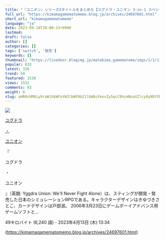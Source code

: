 ```yaml
---
title: "『ユニオン』シリーズ3タイトルをまとめた【ユグドラ・ユニオン 3-in-1 スペシャルバンドル】Switch向けに2024/1/25発売へ : まったりきままにゲームまとめも"
full_url: "https://kimamagamematomemo.blog.jp/archives/24697601.html"
short_url: "kimamagamematomemo"
language: "ja"
date: 2023-09-10T20:00:13+0900
lastmod: 
draft: false
author: []
categories: []
tags: ['switch', '発売']
keywords: []
thumbnail: "https://livedoor.blogimg.jp/matakima_gamematome/imgs/1/1/11749bfb.jpg"
popular: 633
latest: 326
trend: 50
featured: 1538
views: 1532
comments: 83
weight: 6
slug: aHR0cHM6Ly9raW1hbWFnYW1lbWF0b21lbW8uYmxvZy5qcC9hcmNoaXZlcy8yNDY5NzYwMS5odG1s
---
```


![](https://livedoor.blogimg.jp/matakima_gamematome/imgs/1/1/11749bfb.jpg)

<div><a title='ユグドラ・ユニオン' href='https://ja.wikipedia.org/wiki/%E3%83%A6%E3%82%B0%E3%83%89%E3%83%A9%E3%83%BB%E3%83%A6%E3%83%8B%E3%82%AA%E3%83%B3' target='_blank'><p>ユグドラ</p>・<p>ユニオン</p></a> <p class='searchresult'>『<p>ユグドラ</p>・<p>ユニオン</p>』（英題: Yggdra Union: We'll Never Fight Alone）は、スティングが開発・発売した日本のシミュレーションRPGである。キャラクターデザインはきゆづきさとこ、カードデザインは戸部淑。 2006年3月23日にゲームボーイアドバンス用ゲームソフトと…</p> <p class='mw-search-result-data'>49キロバイト (6,240 語) - 2023年4月13日 (木) 13:34</p></div>

(https://kimamagamematomemo.blog.jp/archives/24697601.html)
